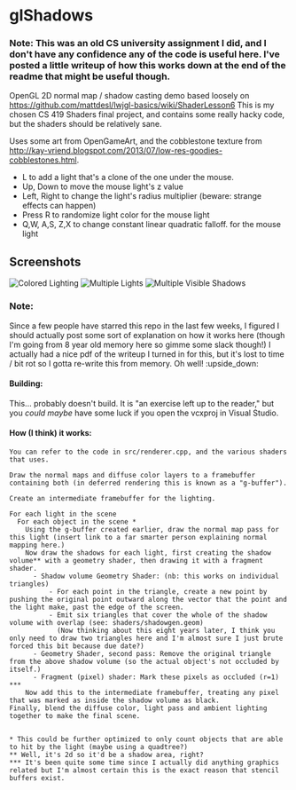 glShadows
=========

### Note: This was an old CS university assignment I did, and I don't have any confidence any of the code is useful here. I've posted a little writeup of how this works down at the end of the readme that might be useful though. 

OpenGL 2D normal map / shadow casting demo based loosely on https://github.com/mattdesl/lwjgl-basics/wiki/ShaderLesson6
This is my chosen CS 419 Shaders final project, and contains some really hacky code, but the shaders should be relatively sane.

Uses some art from OpenGameArt, and the cobblestone texture from http://kay-vriend.blogspot.com/2013/07/low-res-goodies-cobblestones.html. 

* L to add a light that's a clone of the one under the mouse.
* Up, Down to move the mouse light's z value
* Left, Right to change the light's radius multiplier (beware: strange effects can happen)
* Press R to randomize light color for the mouse light
* Q,W, A,S, Z,X to change constant linear quadratic falloff. for the mouse light

Screenshots
---

![Colored Lighting](http://i.imgur.com/4DdpJHH.jpg)
![Multiple Lights](http://i.imgur.com/WJtty89.jpg)
![Multiple Visible Shadows](http://i.imgur.com/mjWmXAZ.jpg)

### Note:
Since a few people have starred this repo in the last few weeks, I figured I should actually post some sort of explanation on how it works here (though I'm going from 8 year old memory here so gimme some slack though!)
I actually had a nice pdf of the writeup I turned in for this, but it's lost to time / bit rot so I gotta re-write this from memory. Oh well! :upside_down:

#### Building: 
This... probably doesn't build. It is "an exercise left up to the reader," but you _could maybe_ have some luck if you open the vcxproj in Visual Studio.

#### How (I think) it works:
```
You can refer to the code in src/renderer.cpp, and the various shaders that uses.

Draw the normal maps and diffuse color layers to a framebuffer containing both (in deferred rendering this is known as a "g-buffer").

Create an intermediate framebuffer for the lighting.

For each light in the scene
  For each object in the scene *
    Using the g-buffer created earlier, draw the normal map pass for this light (insert link to a far smarter person explaining normal mapping here.)
    Now draw the shadows for each light, first creating the shadow volume** with a geometry shader, then drawing it with a fragment shader.
      - Shadow volume Geometry Shader: (nb: this works on individual triangles)
          - For each point in the triangle, create a new point by pushing the original point outward along the vector that the point and the light make, past the edge of the screen.
          - Emit six triangles that cover the whole of the shadow volume with overlap (see: shaders/shadowgen.geom)
            (Now thinking about this eight years later, I think you only need to draw two triangles here and I'm almost sure I just brute forced this bit because due date?)
      - Geometry Shader, second pass: Remove the original triangle from the above shadow volume (so the actual object's not occluded by itself.)
      - Fragment (pixel) shader: Mark these pixels as occluded (r=1) ***
    Now add this to the intermediate framebuffer, treating any pixel that was marked as inside the shadow volume as black.
Finally, blend the diffuse color, light pass and ambient lighting together to make the final scene.

 
* This could be further optimized to only count objects that are able to hit by the light (maybe using a quadtree?)
** Well, it's 2d so it'd be a shadow area, right?
*** It's been quite some time since I actually did anything graphics related but I'm almost certain this is the exact reason that stencil buffers exist.
```
